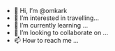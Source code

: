 - 👋 Hi, I’m @omkark
- 👀 I’m interested in travelling...
- 🌱 I’m currently learning ...
- 💞️ I’m looking to collaborate on ...
- 📫 How to reach me ...

<!---
omkarkam00087/omkarkam00087 is a ✨ special ✨ repository because its `README.md` (this file) appears on your GitHub profile.
You can click the Preview link to take a look at your changes.
--->
